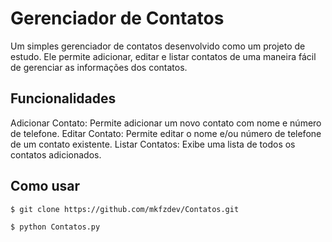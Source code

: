# Gerenciador de Contatos

Um simples gerenciador de contatos desenvolvido como um projeto de estudo. Ele permite adicionar, editar e listar contatos de uma maneira fácil de gerenciar as informações dos contatos.

## Funcionalidades

Adicionar Contato: Permite adicionar um novo contato com nome e número de telefone.
Editar Contato: Permite editar o nome e/ou número de telefone de um contato existente.
Listar Contatos: Exibe uma lista de todos os contatos adicionados.

## Como usar

```
$ git clone https://github.com/mkfzdev/Contatos.git
```
```
$ python Contatos.py
```
